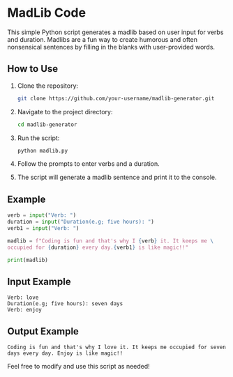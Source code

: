 # MadLib Code

This simple Python script generates a madlib based on user input for verbs and duration. Madlibs are a fun way to create humorous and often nonsensical sentences by filling in the blanks with user-provided words.

## How to Use

1. Clone the repository:

    ```bash
    git clone https://github.com/your-username/madlib-generator.git
    ```

2. Navigate to the project directory:

    ```bash
    cd madlib-generator
    ```

3. Run the script:

    ```bash
    python madlib.py
    ```

4. Follow the prompts to enter verbs and a duration.

5. The script will generate a madlib sentence and print it to the console.

## Example
```python
verb = input("Verb: ")
duration = input("Duration(e.g; five hours): ")
verb1 = input("Verb: ")

madlib = f"Coding is fun and that's why I {verb} it. It keeps me \
occupied for {duration} every day.{verb1} is like magic!!"

print(madlib)
```

## Input Example
```
Verb: love
Duration(e.g; five hours): seven days
Verb: enjoy
```

## Output Example
```
Coding is fun and that's why I love it. It keeps me occupied for seven days every day. Enjoy is like magic!!
```

Feel free to modify and use this script as needed!
